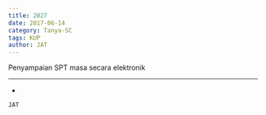 ```yaml
---
title: 2027
date: 2017-06-14
category: Tanya-SC
tags: KUP
author: JAT
---
```


Penyampaian SPT masa secara elektronik

---

-

`JAT`
